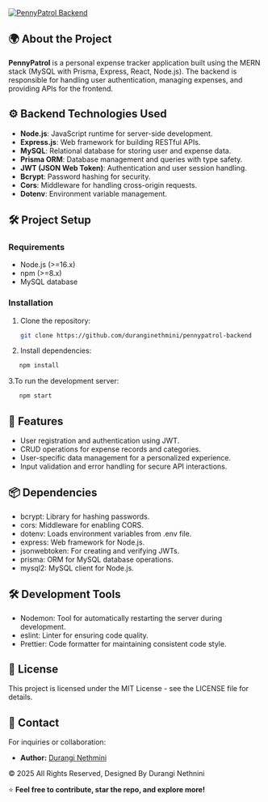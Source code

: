 <a href="https://git.io/typing-svg">     
  <img src="https://readme-typing-svg.herokuapp.com?font=Fira+Code&weight=600&size=50&pause=1000&center=true&vCenter=true&color=800080&width=835&height=70&lines=BudgetBuddy+Backend" alt="PennyPatrol Backend" />
</a>

## 🌍 About the Project

**PennyPatrol** is a personal expense tracker application built using the MERN stack (MySQL with Prisma, Express, React, Node.js). The backend is responsible for handling user authentication, managing expenses, and providing APIs for the frontend.

## ⚙️ Backend Technologies Used

- **Node.js**: JavaScript runtime for server-side development.
- **Express.js**: Web framework for building RESTful APIs.
- **MySQL**: Relational database for storing user and expense data.
- **Prisma ORM**: Database management and queries with type safety.
- **JWT (JSON Web Token)**: Authentication and user session handling.
- **Bcrypt**: Password hashing for security.
- **Cors**: Middleware for handling cross-origin requests.
- **Dotenv**: Environment variable management.

## 🛠️ Project Setup

### Requirements

- Node.js (>=16.x)
- npm (>=8.x)
- MySQL database

### Installation

1. Clone the repository:

   ```bash
   git clone https://github.com/duranginethmini/pennypatrol-backend
   
   ```
2. Install dependencies:
 ```bash
    npm install
```
3.To run the development server:
```bash
   npm start
```

## 🚀 Features
- User registration and authentication using JWT.
- CRUD operations for expense records and categories.
- User-specific data management for a personalized experience.
- Input validation and error handling for secure API interactions.

## 📦 Dependencies
- bcrypt: Library for hashing passwords.
- cors: Middleware for enabling CORS.
- dotenv: Loads environment variables from .env file.
- express: Web framework for Node.js.
- jsonwebtoken: For creating and verifying JWTs.
- prisma: ORM for MySQL database operations.
- mysql2: MySQL client for Node.js.


## 🛠️ Development Tools
- Nodemon: Tool for automatically restarting the server during development.
- eslint: Linter for ensuring code quality.
- Prettier: Code formatter for maintaining consistent code style.


## 📝 License
This project is licensed under the MIT License - see the LICENSE file for details.


## 📧 Contact

For inquiries or collaboration:
- **Author:** [Durangi Nethmini](https://github.com/duranginethmini)

<div align="left">
    © 2025 All Rights Reserved, Designed By Durangi Nethnini
</div>


⭐ **Feel free to contribute, star the repo, and explore more!**
